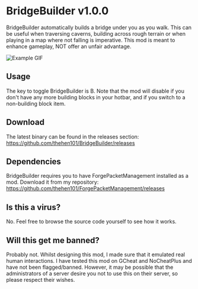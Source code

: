 # BridgeBuilder v1.0.0
BridgeBuilder automatically builds a bridge under you as you walk. This can be useful when traversing caverns, building across rough terrain or when playing in a map where not falling is imperative. This mod is meant to enhance gameplay, NOT offer an unfair advantage.

![Example GIF](https://i.imgur.com/tjgiVpz.gif "Example GIF")

## Usage
The key to toggle BridgeBuilder is B. Note that the mod will disable if you don't have any more building blocks in your hotbar, and
if you switch to a non-building block item.

## Download
The latest binary can be found in the releases section: https://github.com/thehen101/BridgeBuilder/releases

## Dependencies
BridgeBuilder requires you to have ForgePacketManagement installed as a mod. Download it from my repository: https://github.com/thehen101/ForgePacketManagement/releases

## Is this a virus?
No. Feel free to browse the source code yourself to see how it works.

## Will this get me banned?
Probably not. Whilst designing this mod, I made sure that it emulated real human interactions. I have tested this mod on GCheat and NoCheatPlus and have not been flagged/banned. However, it may be possible that the administrators of a server desire you not to use this on their server, so please respect their wishes.
